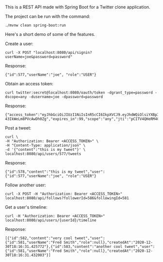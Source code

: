 This is a REST API made with Spring Boot for a Twitter clone application. 

The project can be run with the command:

```
./mvnw clean spring-boot:run
```

Here's a short demo of some of the features.

Create a user:
```
curl -X POST "localhost:8080/api/signin?userName=joe&password=password"
```

Response:
```
{"id":577,"userName":"joe", "role":"USER"}
```

Obtain an access token:
```
curl twitter:secret@localhost:8080/oauth/token -dgrant_type=password -dscope=any -dusername=joe -dpassword=password
```
Response:
```
{"access_token":"eyJhbGciOiJIUzI1NiIsInR5cCI6IkpXVCJ9.eyJhdWQiOlsiYXBpIl0sInVzZXJfbmFtZSI6ImpvZSIsInNjb3BlIjpbImFueSJdLCJleHAiOjE2MDkzODAwMjEsImF1dGhvcml0aWVzIjpbIlVTRVIiXSwianRpIjoicENJVFY0UUhlUk00Q3pyUmRNai9qaU5DYUFVPSIsImNsaWVudF9pZCI6InR3aXR0ZXIifQ.7_HrYa852P4wEnLy701ZXmUnlvwf2KKsogDuFLd3SA4","token_type":"bearer","refresh_token":"eyJhbGciOiJIUzI1NiIsInR5cCI6IkpXVCJ9.eyJhdWQiOlsiYXBpIl0sInVzZXJfbmFtZSI6ImpvZSIsInNjb3BlIjpbImFueSJdLCJhdGkiOiJwQ0lUVjRRSGVSTTRDenJSZE1qL2ppTkNhQVU9IiwiZXhwIjoxNjA5MzgwOTIxLCJhdXRob3JpdGllcyI6WyJVU0VSIl0sImp0aSI6Ik5idG5XcGl2dHdraEZhVWROVG5nTk1CVXVFUT0iLCJjbGllbnRfaWQiOiJ0d2l0dGVyIn0.qzqebWk1_sxBWqVhfaoh6_V-43IkWeLm8PVcAwDh0Zg","expires_in":99,"scope":"any","jti":"pCITV4QHeRM4CzrRdMj/jiNCaAU="}
```

Post a tweet:
```
curl \
-H "Authorization: Bearer <ACCESS_TOKEN>" \
-H "Content-Type: application/json" \
-d '{"content":"this is my tweet"}' \
localhost:8080/api/users/577/tweets
```

Response:
```
{"id":578,"content":"this is my tweet","user":{"id":577,"userName":"joe", "role":"USER"}
```

Follow another user:
```
curl -X POST -H "Authorization: Bearer <ACCESS_TOKEN>" localhost:8080/api/follows?followerId=586&followingId=581
```

Get a user's timeline:
```
curl -H "Authorization: Bearer <ACCESS_TOKEN>" localhost:8080/api/users/{userId}/timeline
```
Response:
```
[{"id":582,"content":"very cool tweet","user":{"id":581,"userName":"Fred Smith","role":null},"createdAt":"2020-12-30T18:16:31.425772"},{"id":583,"content":"another cool tweet","user":{"id":581,"userName":"Fred Smith","role":null},"createdAt":"2020-12-30T18:16:31.432003"}]
```


